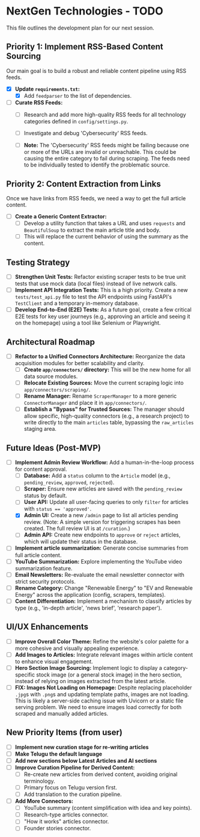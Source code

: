 # NextGen Technologies - TODO

This file outlines the development plan for our next session.

## Priority 1: Implement RSS-Based Content Sourcing

Our main goal is to build a robust and reliable content pipeline using RSS feeds.


- [x] **Update `requirements.txt`:**
    - [x] Add `feedparser` to the list of dependencies.

- [ ] **Curate RSS Feeds:**
    - [ ] Research and add more high-quality RSS feeds for all technology categories defined in `config/settings.py`.
    - [ ] Investigate and debug 'Cybersecurity' RSS feeds.
    - [ ] **Note:** The 'Cybersecurity' RSS feeds might be failing because one or more of the URLs are invalid or unreachable. This could be causing the entire category to fail during scraping. The feeds need to be individually tested to identify the problematic source.


## Priority 2: Content Extraction from Links

Once we have links from RSS feeds, we need a way to get the full article content.

- [ ] **Create a Generic Content Extractor:**
    - [ ] Develop a utility function that takes a URL and uses `requests` and `BeautifulSoup` to extract the main article title and body.
    - [ ] This will replace the current behavior of using the summary as the content.

## Testing Strategy

- [ ] **Strengthen Unit Tests:** Refactor existing scraper tests to be true unit tests that use mock data (local files) instead of live network calls.
- [ ] **Implement API Integration Tests:** This is a high priority. Create a new `tests/test_api.py` file to test the API endpoints using FastAPI's `TestClient` and a temporary in-memory database.
- [ ] **Develop End-to-End (E2E) Tests:** As a future goal, create a few critical E2E tests for key user journeys (e.g., approving an article and seeing it on the homepage) using a tool like Selenium or Playwright.

## Architectural Roadmap


- [ ] **Refactor to a Unified Connectors Architecture:** Reorganize the data acquisition modules for better scalability and clarity.
    - [ ] **Create `app/connectors/` directory:** This will be the new home for all data source modules.
    - [ ] **Relocate Existing Sources:** Move the current scraping logic into `app/connectors/scraping/`.
    - [ ] **Rename Manager:** Rename `ScraperManager` to a more generic `ConnectorManager` and place it in `app/connectors/`.
    - [ ] **Establish a "Bypass" for Trusted Sources:** The manager should allow specific, high-quality connectors (e.g., a research project) to write directly to the main `articles` table, bypassing the `raw_articles` staging area.

## Future Ideas (Post-MVP)

- [ ] **Implement Admin Review Workflow:** Add a human-in-the-loop process for content approval.
    - [ ] **Database:** Add a `status` column to the `Article` model (e.g., `pending_review`, `approved`, `rejected`).
    - [ ] **Scraper:** Ensure new articles are saved with the `pending_review` status by default.
    - [ ] **User API:** Update all user-facing queries to only `filter` for articles with `status == 'approved'`.
    - [x] **Admin UI:** Create a new `/admin` page to list all articles pending review. (Note: A simple version for triggering scrapes has been created. The full review UI is at `/curation`.)
    - [ ] **Admin API:** Create new endpoints to `approve` or `reject` articles, which will update their status in the database.
- [ ] **Implement article summarization:** Generate concise summaries from full article content.
- [ ] **YouTube Summarization:** Explore implementing the YouTube video summarization feature.
- [ ] **Email Newsletters:** Re-evaluate the email newsletter connector with strict security protocols.
- [ ] **Rename Category:** Change "Renewable Energy" to "EV and Renewable Energy" across the application (config, scrapers, templates).
- [ ] **Content Differentiation:** Implement a mechanism to classify articles by type (e.g., 'in-depth article', 'news brief', 'research paper').

## UI/UX Enhancements

- [ ] **Improve Overall Color Theme:** Refine the website's color palette for a more cohesive and visually appealing experience.
- [ ] **Add Images to Articles:** Integrate relevant images within article content to enhance visual engagement.
- [ ] **Hero Section Image Sourcing:** Implement logic to display a category-specific stock image (or a general stock image) in the hero section, instead of relying on images extracted from the latest article.
- [ ] **FIX: Images Not Loading on Homepage:** Despite replacing placeholder `.jpg`s with `.png`s and updating template paths, images are not loading. This is likely a server-side caching issue with Uvicorn or a static file serving problem. We need to ensure images load correctly for both scraped and manually added articles.

## New Priority Items (from user)

- [ ] **Implement new curation stage for re-writing articles**
- [ ] **Make Telugu the default language**
- [ ] **Add new sections below Latest Articles and AI sections**
- [ ] **Improve Curation Pipeline for Derived Content:**
    - [ ] Re-create new articles from derived content, avoiding original terminology.
    - [ ] Primary focus on Telugu version first.
    - [ ] Add translation to the curation pipeline.
- [ ] **Add More Connectors:**
    - [ ] YouTube summary (content simplification with idea and key points).
    - [ ] Research-type articles connector.
    - [ ] "How it works" articles connector.
    - [ ] Founder stories connector.
